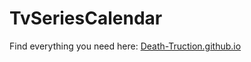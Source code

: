 # TvSeriesCalendar
Find everything you need here: [Death-Truction.github.io](Death-Truction.github.io)
